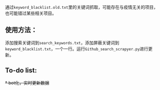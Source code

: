 通过`keyword_blacklist.old.txt`里的关键词抓取，可能存在与疫情无关的项目，也可能错过某些相关项目。

## 使用方法：
添加搜索关键词到`search_keywords.txt`，添加屏蔽关键词到`keyword_blacklist.txt`，一个一行。运行`Github_search_scrapyer.py`进行更新。

## To-do list: 
~~* bot化，实时更新数据~~